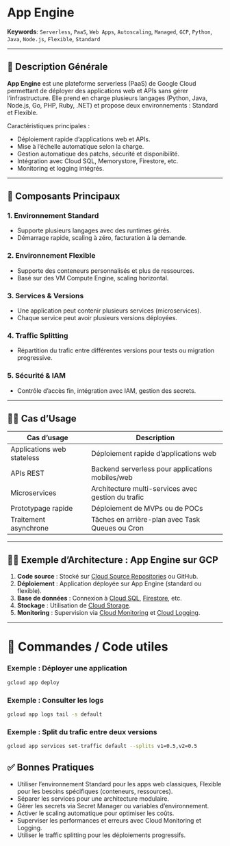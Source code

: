 # App Engine

**Keywords**: `Serverless`, `PaaS`, `Web Apps`, `Autoscaling`, `Managed`, `GCP`, `Python`, `Java`, `Node.js`, `Flexible`, `Standard`

---

## 🧠 Description Générale

**App Engine** est une plateforme serverless (PaaS) de Google Cloud permettant de déployer des applications web et APIs sans gérer l’infrastructure. Elle prend en charge plusieurs langages (Python, Java, Node.js, Go, PHP, Ruby, .NET) et propose deux environnements : Standard et Flexible.

Caractéristiques principales :
- Déploiement rapide d’applications web et APIs.
- Mise à l’échelle automatique selon la charge.
- Gestion automatique des patchs, sécurité et disponibilité.
- Intégration avec Cloud SQL, Memorystore, Firestore, etc.
- Monitoring et logging intégrés.

---

## 🧰 Composants Principaux

### 1. **Environnement Standard**
- Supporte plusieurs langages avec des runtimes gérés.
- Démarrage rapide, scaling à zéro, facturation à la demande.

### 2. **Environnement Flexible**
- Supporte des conteneurs personnalisés et plus de ressources.
- Basé sur des VM Compute Engine, scaling horizontal.

### 3. **Services & Versions**
- Une application peut contenir plusieurs services (microservices).
- Chaque service peut avoir plusieurs versions déployées.

### 4. **Traffic Splitting**
- Répartition du trafic entre différentes versions pour tests ou migration progressive.

### 5. **Sécurité & IAM**
- Contrôle d’accès fin, intégration avec IAM, gestion des secrets.

---

## 🧑‍💼 Cas d’Usage

| Cas d’usage                         | Description |
|------------------------------------|-------------|
| Applications web stateless          | Déploiement rapide d’applications web |
| APIs REST                           | Backend serverless pour applications mobiles/web |
| Microservices                       | Architecture multi-services avec gestion du trafic |
| Prototypage rapide                  | Déploiement de MVPs ou de POCs |
| Traitement asynchrone               | Tâches en arrière-plan avec Task Queues ou Cron |

---

## 🧑‍🔬 Exemple d’Architecture : App Engine sur GCP

1. **Code source** : Stocké sur [Cloud Source Repositories](../CloudSourceRepositories/cloudsourcerepositories.md) ou GitHub.
2. **Déploiement** : Application déployée sur App Engine (standard ou flexible).
3. **Base de données** : Connexion à [Cloud SQL](../SQL/sql.md), [Firestore](../Firestore/firestore.md), etc.
4. **Stockage** : Utilisation de [Cloud Storage](../CloudStorage/cloudstorage.md).
5. **Monitoring** : Supervision via [Cloud Monitoring](../CloudMonitoring/cloudmonitoring.md) et [Cloud Logging](../CloudLogging/cloudlogging.md).

---

# 🚀 Commandes / Code utiles

### Exemple : Déployer une application

```bash
gcloud app deploy
```

### Exemple : Consulter les logs

```bash
gcloud app logs tail -s default
```

### Exemple : Split du trafic entre deux versions

```bash
gcloud app services set-traffic default --splits v1=0.5,v2=0.5
```

## ✅ Bonnes Pratiques

- Utiliser l’environnement Standard pour les apps web classiques, Flexible pour les besoins spécifiques (conteneurs, ressources).
- Séparer les services pour une architecture modulaire.
- Gérer les secrets via Secret Manager ou variables d’environnement.
- Activer le scaling automatique pour optimiser les coûts.
- Superviser les performances et erreurs avec Cloud Monitoring et Logging.
- Utiliser le traffic splitting pour les déploiements progressifs.